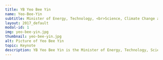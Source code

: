 ```yaml
---
title: YB Yeo Bee Yin
name: Yeo-Bee-Yin
subtitle: Minister of Energy, Technology, <br>Science, Climate Change and <br>Environment
layout: 2017_default
modal-id: 1
img: yeo-bee-yin.jpg
thumbnail: yeo-bee-yin.jpg
alt: Picture of Yeo Bee Yin
topic: Keynote
description: YB Yeo Bee Yin is the Minister of Energy, Technology, Science, Climate Change and Environment cum the Member of Parliament for Bakri, Johor. She is also the National Assistant Publicity Secretary of the Democratic Action Party (DAP) and Vice Chairwoman of Pakatan Harapan Youth.She is an engineer by training. She graduated from University Technology Petronas with a first-class honours degree in Bachelor of Chemical Engineering and University of Cambridge, UK with Commendation in MPhil. in Advanced Chemical Engineering. She was also a recipient of the prestigious Gates Cambridge Scholarship for her postgraduate studies.At the age of 29, Bee Yin contested for the first time in Malaysia's 13th General Election (GE13) and was elected as the State Assemblywoman for Damansara Utama on 5th May 2013, making her the youngest member of the Selangor State Legislative Assembly 2013-2018.While,in the 14th General Election (GE14) in 2018, she was sent by the DAP to return to her home state Johor to contest in Bakri parliamentary seat, as Johor was the key battleground for Pakatan Harapan in GE14.
---
```

